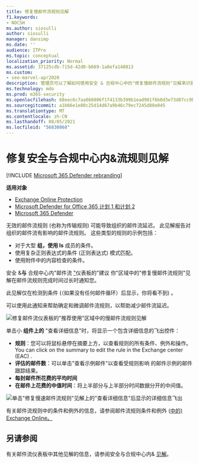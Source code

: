 ```yaml
---
title: 修复慢邮件流规则见解
f1.keywords:
- NOCSH
ms.author: siosulli
author: siosulli
manager: dansimp
ms.date: ''
audience: ITPro
ms.topic: conceptual
localization_priority: Normal
ms.assetid: 37125cdb-715d-42d0-b669-1a8efa140813
ms.custom:
- seo-marvel-apr2020
description: 管理员可以了解如何使用安全 & 合规中心中的"修复慢邮件流规则"见解来识别和修复无效或损坏的邮件流规则 (也称为) 传输规则。
ms.technology: mdo
ms.prod: m365-security
ms.openlocfilehash: 68eec6c7aa060806f1f4133b399b1ead901f6b0d3e73d87cc9b677309fb28130
ms.sourcegitcommit: a1b66e1e80c25d14d67a9b46c79ec7245d88e045
ms.translationtype: MT
ms.contentlocale: zh-CN
ms.lasthandoff: 08/05/2021
ms.locfileid: "56830868"
---
```

# <a name="fix-slow-mail-flow-rules-insight-in-the-security--compliance-center"></a>修复安全与合规中心内&流规则见解

[!INCLUDE [Microsoft 365 Defender rebranding](../includes/microsoft-defender-for-office.md)]

**适用对象**
- [Exchange Online Protection](exchange-online-protection-overview.md)
- [Microsoft Defender for Office 365 计划 1 和计划 2](defender-for-office-365.md)
- [Microsoft 365 Defender](../defender/microsoft-365-defender.md)

无效的邮件流规则 (也称为传输规则) 可能导致组织的邮件流延迟。 此见解报告对组织的邮件流有影响的邮件流规则。 这些类型的规则的示例包括：

- 对于大型 **组，使用 Is** 成员的条件。
- 使用复杂正则表达式的条件 (正则表达式) 模式匹配。
- 使用附件中的内容检查的条件。

安全 &**与** 合规中心内"邮件流 ["](https://protection.office.com)仪表板的"建议 [](mail-flow-insights-v2.md)你"区域中的"修复慢邮件流规则"见解在邮件流规则完成时间过长时通知您。

此见解仅在检测到条件 (（如果没有任何邮件循环）后显示，你将看不到) 。

可以使用此通知来帮助确定和微调邮件流规则，以帮助减少邮件流延迟。

![修复邮件流仪表板的"推荐使用"区域中的慢邮件流规则见解](../../media/mfi-fix-slow-mail-flow-rules.png)

单击小 **组件上的** "查看详细信息"时，将显示一个包含详细信息的飞出控件：

- **规则**：您可以将鼠标悬停在摘要上方，以查看规则的所有条件、例外和操作。 You can click on the summary to edit the rule in the Exchange center (EAC) .
- **评估的邮件数**：可以单击"查看示例邮件"以查看受规则影响 [](message-trace-scc.md)的邮件示例的邮件跟踪结果。
- **每封邮件所花费的平均时间**
- **在邮件上花费的中值时间**：将上半部分与上半部分时间数据分开的中间值。

![单击"修复慢速邮件流规则"见解上的"查看详细信息"后显示的详细信息飞出](../../media/mfi-fix-slow-mail-flow-rules-details.png)

有关邮件流规则中的条件和例外的信息，请参阅邮件流规则条件和例外 ([中的) Exchange Online。](/Exchange/security-and-compliance/mail-flow-rules/conditions-and-exceptions)

## <a name="see-also"></a>另请参阅

有关邮件流仪表板中其他见解的信息，请参阅安全与合规中心内& [见解](mail-flow-insights-v2.md)。